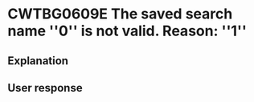 # CWTBG0609E The saved search name ''0'' is not valid. Reason: ''1''

## Explanation

## User response